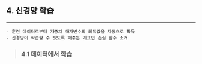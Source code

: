 ##  4. 신경망 학습
--------------------------------------
    - 훈련 데이터로부터 가중치 매개변수의 최적값을 자동으로 획득
    - 신경망이 학습할 수 있도록 해주는 지표인 손실 함수 소개
>###    4.1 데이터에서 학습
        